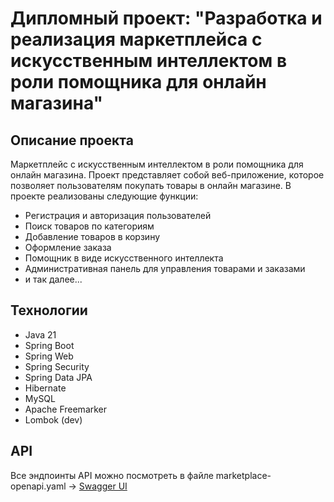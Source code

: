 # Дипломный проект: "Разработка и реализация маркетплейса с искусственным интеллектом в роли помощника для онлайн магазина"

## Описание проекта
Маркетплейс с искусственным интеллектом в роли помощника для онлайн магазина. Проект представляет собой веб-приложение,
которое позволяет пользователям покупать товары в онлайн магазине. В проекте реализованы следующие функции:
- Регистрация и авторизация пользователей
- Поиск товаров по категориям
- Добавление товаров в корзину
- Оформление заказа
- Помощник в виде искусственного интеллекта
- Административная панель для управления товарами и заказами
- и так далее...

## Технологии
- Java 21
- Spring Boot
- Spring Web
- Spring Security
- Spring Data JPA
- Hibernate
- MySQL
- Apache Freemarker
- Lombok (dev)

## API
Все эндпоинты API можно посмотреть в файле marketplace-openapi.yaml -> 
[Swagger UI](https://petstore.swagger.io/?url=https://raw.githubusercontent.com/benyfox/easysale/master/marketplace-openapi.yaml)
